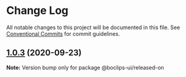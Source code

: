 # Change Log

All notable changes to this project will be documented in this file.
See [Conventional Commits](https://conventionalcommits.org) for commit guidelines.

## [1.0.3](https://github.com/boclips/boclips-ui/compare/@boclips-ui/released-on@1.0.1...@boclips-ui/released-on@1.0.3) (2020-09-23)

**Note:** Version bump only for package @boclips-ui/released-on

